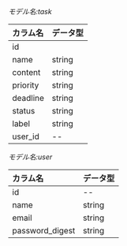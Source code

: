 *モデル名:task*  

|カラム名|データ型|
|:---|:---|
|id||
|name|string|
|content|string|
|priority|string|
|deadline|string|
|status|string|
|label|string|
|user_id|--|

*モデル名:user*  

|カラム名|データ型
|:---|:---|
|id|--  
|name|string  
|email|string  
|password_digest|string
